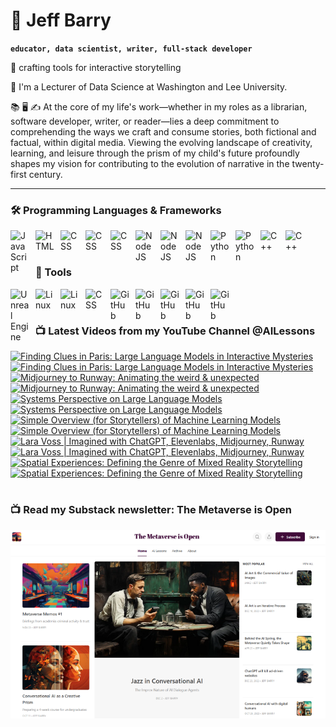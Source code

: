 # 🔭 Jeff Barry

**`educator, data scientist, writer, full-stack developer`**

🌱 crafting tools for interactive storytelling

💬 I'm a Lecturer of Data Science at Washington and Lee University. 

📚 🖥️ ✍️ At the core of my life's work—whether in my roles as a librarian, software developer, writer, or reader—lies a deep commitment to comprehending the ways we craft and consume stories, both fictional and factual, within digital media. Viewing the evolving landscape of creativity, learning, and leisure through the prism of my child's future profoundly shapes my vision for contributing to the evolution of narrative in the twenty-first century.

---

### 🛠️ Programming Languages & Frameworks

          
<img align="left" alt="JavaScript" width="30px" style="padding-right:10px;" src="https://cdn.jsdelivr.net/gh/devicons/devicon/icons/javascript/javascript-plain.svg" />
<img align="left" alt="HTML" width="30px" style="padding-right:10px;" src="https://cdn.jsdelivr.net/gh/devicons/devicon/icons/html5/html5-plain.svg" />
<img align="left" alt="CSS" width="30px" style="padding-right:10px;" src="https://cdn.jsdelivr.net/gh/devicons/devicon/icons/css3/css3-original.svg" />
<img align="left" alt="CSS" width="30px" style="padding-right:10px;" src="https://cdn.jsdelivr.net/gh/devicons/devicon/icons/bootstrap/bootstrap-original.svg" />
<img align="left" alt="CSS" width="30px" style="padding-right:10px;" src="https://cdn.jsdelivr.net/gh/devicons/devicon/icons/php/php-original.svg" />
<img align="left" alt="NodeJS" width="30px" style="padding-right:10px;" src="https://cdn.jsdelivr.net/gh/devicons/devicon/icons/nodejs/nodejs-original.svg" />
<img align="left" alt="NodeJS" width="30px" style="padding-right:10px;" src="https://cdn.jsdelivr.net/gh/devicons/devicon/icons/nextjs/nextjs-original.svg" />
<img align="left" alt="NodeJS" width="30px" style="padding-right:10px;" src="https://cdn.jsdelivr.net/gh/devicons/devicon/icons/svelte/svelte-original.svg" />
<img align="left" alt="Python" width="30px" style="padding-right:10px;" src="https://cdn.jsdelivr.net/gh/devicons/devicon/icons/python/python-plain.svg" />
<img align="left" alt="Python" width="30px" style="padding-right:10px;" src="https://cdn.jsdelivr.net/gh/devicons/devicon/icons/r/r-original.svg" />
<img align="left" alt="C++" width="30px" style="padding-right:10px;" src="https://cdn.jsdelivr.net/gh/devicons/devicon/icons/cplusplus/cplusplus-line.svg" />
<img align="left" alt="C++" width="30px" style="padding-right:10px;" src="https://cdn.jsdelivr.net/gh/devicons/devicon/icons/objectivec/objectivec-plain.svg" />

<br />
<br />

### 🧰 Tools

<img align="left" alt="Unreal Engine" width="30px" style="padding-right:10px;" src="https://cdn.jsdelivr.net/gh/devicons/devicon/icons/unrealengine/unrealengine-original.svg" />
<img align="left" alt="Linux" width="30px" style="padding-right:10px;" src="https://cdn.jsdelivr.net/gh/devicons/devicon/icons/linux/linux-original.svg" />
<img align="left" alt="Linux" width="30px" style="padding-right:10px;" src="https://cdn.jsdelivr.net/gh/devicons/devicon/icons/apache/apache-original.svg" />
<img align="left" alt="CSS" width="30px" style="padding-right:10px;" src="https://cdn.jsdelivr.net/gh/devicons/devicon/icons/wordpress/wordpress-original.svg" />
<img align="left" alt="GitHub" width="30px" style="padding-right:10px;" src="https://cdn.jsdelivr.net/gh/devicons/devicon/icons/github/github-original.svg" />
<img align="left" alt="GitHub" width="30px" style="padding-right:10px;" src="https://cdn.jsdelivr.net/gh/devicons/devicon/icons/firebase/firebase-plain.svg" />
<img align="left" alt="GitHub" width="30px" style="padding-right:10px;" src="https://cdn.jsdelivr.net/gh/devicons/devicon/icons/mongodb/mongodb-original.svg" />
<img align="left" alt="GitHub" width="30px" style="padding-right:10px;" src="https://cdn.jsdelivr.net/gh/devicons/devicon/icons/mysql/mysql-original.svg" />
<img align="left" alt="GitHub" width="30px" style="padding-right:10px;" src="https://cdn.jsdelivr.net/gh/devicons/devicon/icons/postgresql/postgresql-original.svg" />

<br />

#
### 📺 Latest Videos from my YouTube Channel @AILessons
<!-- BEGIN YOUTUBE-CARDS -->
[![Finding Clues in Paris: Large Language Models in Interactive Mysteries](https://ytcards.demolab.com/?id=hKiQOasWtlg&title=Finding+Clues+in+Paris%3A+Large+Language+Models+in+Interactive+Mysteries&lang=en&timestamp=1730333171&background_color=%230d1117&title_color=%23ffffff&stats_color=%23dedede&max_title_lines=1&width=250&border_radius=5 "Finding Clues in Paris: Large Language Models in Interactive Mysteries")](https://www.youtube.com/watch?v=hKiQOasWtlg#gh-dark-mode-only)[![Finding Clues in Paris: Large Language Models in Interactive Mysteries](https://ytcards.demolab.com/?id=hKiQOasWtlg&title=Finding+Clues+in+Paris%3A+Large+Language+Models+in+Interactive+Mysteries&lang=en&timestamp=1730333171&background_color=%23ffffff&title_color=%2324292f&stats_color=%2357606a&max_title_lines=1&width=250&border_radius=5 "Finding Clues in Paris: Large Language Models in Interactive Mysteries")](https://www.youtube.com/watch?v=hKiQOasWtlg#gh-light-mode-only)
[![Midjourney to Runway: Animating the weird & unexpected](https://ytcards.demolab.com/?id=rdZland7mPc&title=Midjourney+to+Runway%3A+Animating+the+weird+%26+unexpected&lang=en&timestamp=1730148058&background_color=%230d1117&title_color=%23ffffff&stats_color=%23dedede&max_title_lines=1&width=250&border_radius=5 "Midjourney to Runway: Animating the weird & unexpected")](https://www.youtube.com/watch?v=rdZland7mPc#gh-dark-mode-only)[![Midjourney to Runway: Animating the weird & unexpected](https://ytcards.demolab.com/?id=rdZland7mPc&title=Midjourney+to+Runway%3A+Animating+the+weird+%26+unexpected&lang=en&timestamp=1730148058&background_color=%23ffffff&title_color=%2324292f&stats_color=%2357606a&max_title_lines=1&width=250&border_radius=5 "Midjourney to Runway: Animating the weird & unexpected")](https://www.youtube.com/watch?v=rdZland7mPc#gh-light-mode-only)
[![Systems Perspective on Large Language Models](https://ytcards.demolab.com/?id=uuP-3QAJEYc&title=Systems+Perspective+on+Large+Language+Models&lang=en&timestamp=1729993335&background_color=%230d1117&title_color=%23ffffff&stats_color=%23dedede&max_title_lines=1&width=250&border_radius=5 "Systems Perspective on Large Language Models")](https://www.youtube.com/watch?v=uuP-3QAJEYc#gh-dark-mode-only)[![Systems Perspective on Large Language Models](https://ytcards.demolab.com/?id=uuP-3QAJEYc&title=Systems+Perspective+on+Large+Language+Models&lang=en&timestamp=1729993335&background_color=%23ffffff&title_color=%2324292f&stats_color=%2357606a&max_title_lines=1&width=250&border_radius=5 "Systems Perspective on Large Language Models")](https://www.youtube.com/watch?v=uuP-3QAJEYc#gh-light-mode-only)
[![Simple Overview (for Storytellers) of Machine Learning Models](https://ytcards.demolab.com/?id=33eO8yZJ6wM&title=Simple+Overview+%28for+Storytellers%29+of+Machine+Learning+Models&lang=en&timestamp=1729890375&background_color=%230d1117&title_color=%23ffffff&stats_color=%23dedede&max_title_lines=1&width=250&border_radius=5 "Simple Overview (for Storytellers) of Machine Learning Models")](https://www.youtube.com/watch?v=33eO8yZJ6wM#gh-dark-mode-only)[![Simple Overview (for Storytellers) of Machine Learning Models](https://ytcards.demolab.com/?id=33eO8yZJ6wM&title=Simple+Overview+%28for+Storytellers%29+of+Machine+Learning+Models&lang=en&timestamp=1729890375&background_color=%23ffffff&title_color=%2324292f&stats_color=%2357606a&max_title_lines=1&width=250&border_radius=5 "Simple Overview (for Storytellers) of Machine Learning Models")](https://www.youtube.com/watch?v=33eO8yZJ6wM#gh-light-mode-only)
[![Lara Voss | Imagined with ChatGPT, Elevenlabs, Midjourney, Runway](https://ytcards.demolab.com/?id=xippu_Q6Od4&title=Lara+Voss+%7C+Imagined+with+ChatGPT%2C+Elevenlabs%2C+Midjourney%2C+Runway&lang=en&timestamp=1729797406&background_color=%230d1117&title_color=%23ffffff&stats_color=%23dedede&max_title_lines=1&width=250&border_radius=5 "Lara Voss | Imagined with ChatGPT, Elevenlabs, Midjourney, Runway")](https://www.youtube.com/watch?v=xippu_Q6Od4#gh-dark-mode-only)[![Lara Voss | Imagined with ChatGPT, Elevenlabs, Midjourney, Runway](https://ytcards.demolab.com/?id=xippu_Q6Od4&title=Lara+Voss+%7C+Imagined+with+ChatGPT%2C+Elevenlabs%2C+Midjourney%2C+Runway&lang=en&timestamp=1729797406&background_color=%23ffffff&title_color=%2324292f&stats_color=%2357606a&max_title_lines=1&width=250&border_radius=5 "Lara Voss | Imagined with ChatGPT, Elevenlabs, Midjourney, Runway")](https://www.youtube.com/watch?v=xippu_Q6Od4#gh-light-mode-only)
[![Spatial Experiences: Defining the Genre of Mixed Reality Storytelling](https://ytcards.demolab.com/?id=fXw8obaFuAc&title=Spatial+Experiences%3A+Defining+the+Genre+of+Mixed+Reality+Storytelling&lang=en&timestamp=1727696392&background_color=%230d1117&title_color=%23ffffff&stats_color=%23dedede&max_title_lines=1&width=250&border_radius=5 "Spatial Experiences: Defining the Genre of Mixed Reality Storytelling")](https://www.youtube.com/watch?v=fXw8obaFuAc#gh-dark-mode-only)[![Spatial Experiences: Defining the Genre of Mixed Reality Storytelling](https://ytcards.demolab.com/?id=fXw8obaFuAc&title=Spatial+Experiences%3A+Defining+the+Genre+of+Mixed+Reality+Storytelling&lang=en&timestamp=1727696392&background_color=%23ffffff&title_color=%2324292f&stats_color=%2357606a&max_title_lines=1&width=250&border_radius=5 "Spatial Experiences: Defining the Genre of Mixed Reality Storytelling")](https://www.youtube.com/watch?v=fXw8obaFuAc#gh-light-mode-only)
<!-- END YOUTUBE-CARDS -->

# 

### 📺 Read my Substack newsletter: The Metaverse is Open

[<img src="metaverse-screenshot-750.png">](https://metaverseisopen.substack.com/)

#

<!--
**jeffreybarry/jeffreybarry** is a ✨ _special_ ✨ repository because its `README.md` (this file) appears on your GitHub profile.

Here are some ideas to get you started:

-  I’m currently working on ...
-  I’m currently learning ...
- 👯 I’m looking to collaborate on ...
- 🤔 I’m looking for help with ...
-  Ask me about ...
- 📫 How to reach me: ...
- 😄 Pronouns: ...
- ⚡ Fun fact: ...
-->

